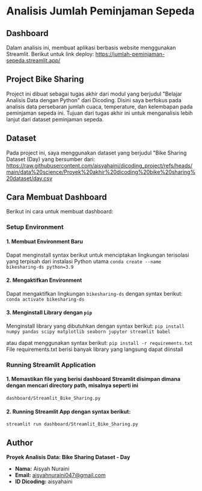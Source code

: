 # Analisis Jumlah Peminjaman Sepeda
## Dashboard
Dalam analisis ini, membuat aplikasi berbasis website menggunakan Streamlit.
Berikut untuk link deploy: https://jumlah-peminjaman-sepeda.streamlit.app/

## Project Bike Sharing
Project ini dibuat sebagai tugas akhir dari modul yang berjudul "Belajar Analisis Data dengan Python" dari Dicoding. Disini saya berfokus pada analisis data persebaran jumlah cuaca, temperature, dan kelembapan pada peminjaman sepeda ini. Tujuan dari tugas akhir ini untuk menganalisis lebih lanjut dari dataset peminjaman sepeda.

## Dataset
Pada project ini, saya menggunakan dataset yang berjudul "Bike Sharing Dataset (Day) yang bersumber dari: https://raw.githubusercontent.com/aisyahaini/dicoding_project/refs/heads/main/data%20science/Proyek%20akhir%20dicoding%20bike%20sharing%20dataset/day.csv

## Cara Membuat Dashboard
Berikut ini cara untuk membuat dashboard:
### Setup Environment
#### 1. Membuat Environment Baru
Dapat menginstall syntax berikut untuk menciptakan lingkungan terisolasi yang terpisah dari instalasi Python utama
  `conda create --name bikesharing-ds python=3.9`

#### 2. Mengaktifkan Environment
Dapat mengaktifkan lingkungan `bikesharing-ds` dengan syntax berikut:
  `conda activate bikesharing-ds`

#### 3. Menginstall Library dengan `pip`
Menginstall library yang dibutuhkan dengan syntax berikut:
`pip install numpy pandas scipy matplotlib seaborn jupyter streamlit babel`

atau dapat menggunakan syntax berikut:
`pip install -r requirements.txt` 
File requirements.txt berisi banyak library yang langsung dapat diinstall



### Running Streamlit Application
#### 1. Memastikan file yang berisi dashboard Streamlit disimpan dimana dengan mencari directory path, misalnya seperti ini 
`dashboard/Streamlit_Bike_Sharing.py`
#### 2. Running Streamlit App dengan syntax berikut:
`streamlit run dashboard/Streamlit_Bike_Sharing.py`


## Author
**Proyek Analisis Data: Bike Sharing Dataset - Day**
- **Nama:** Aisyah Nuraini
- **Email:** aisyahnuraini047@gmail.com
- **ID Dicoding:** aisyahaini